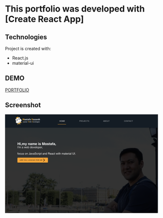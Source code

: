 # This portfolio was developed with [Create React App]


## Technologies

Project is created with:
* React.js
* material-ui


## DEMO

[PORTFOLIO](https://mostafahazarehprotfolio.herokuapp.com/)

## Screenshot

![Example screenshot](portfolioHOME.png)